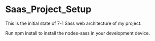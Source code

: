 # Saas_Project_Setup
This is the initial state of  7-1 Sass web architecture of my project.

Run npm install to install the nodes-sass in your development device.
